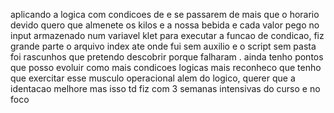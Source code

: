 aplicando a logica com condicoes de e se passarem de mais que o horario devido quero que almenete os kilos e a nossa bebida e cada valor pego no input armazenado num variavel klet para executar  a funcao de condicao, fiz grande parte o arquivo index ate onde fui sem auxilio e o script sem pasta foi rascunhos que pretendo descobrir porque falharam
.
ainda tenho pontos que posso evoluir como mais condicoes logicas mais reconheco que tenho que exercitar esse musculo operacional alem do logico, querer que a identacao melhore mas isso td fiz com 3 semanas intensivas do curso e no foco
